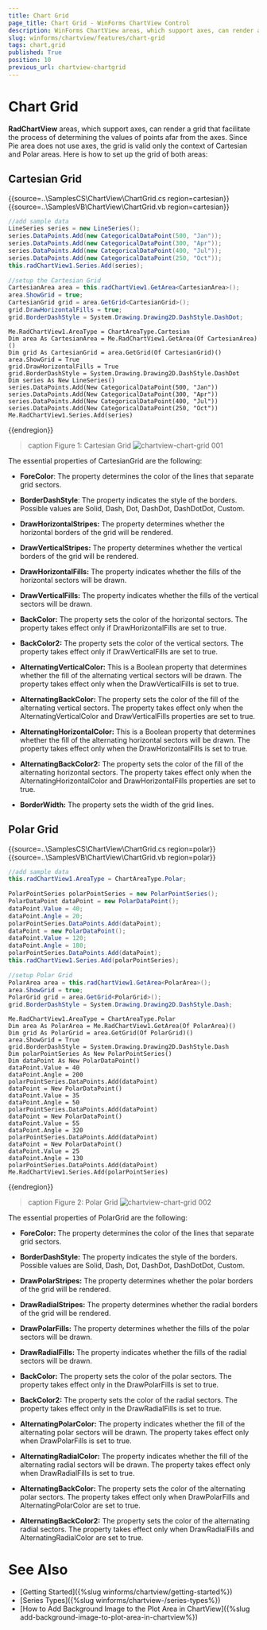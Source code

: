 ```yaml
---
title: Chart Grid
page_title: Chart Grid - WinForms ChartView Control
description: WinForms ChartView areas, which support axes, can render a grid that facilitate the process of determining the values of points afar from the axes. 
slug: winforms/chartview/features/chart-grid
tags: chart,grid
published: True
position: 10
previous_url: chartview-chartgrid
---
```


# Chart Grid

__RadChartView__ areas, which support axes, can render a grid that facilitate the process of determining the values of points afar from the axes. Since Pie area does not use axes, the grid is valid only the context of Cartesian and Polar areas. Here is how to set up the grid of both areas:

## Cartesian Grid  

{{source=..\SamplesCS\ChartView\ChartGrid.cs region=cartesian}} 
{{source=..\SamplesVB\ChartView\ChartGrid.vb region=cartesian}} 

````C#
//add sample data
LineSeries series = new LineSeries();
series.DataPoints.Add(new CategoricalDataPoint(500, "Jan"));
series.DataPoints.Add(new CategoricalDataPoint(300, "Apr"));
series.DataPoints.Add(new CategoricalDataPoint(400, "Jul"));
series.DataPoints.Add(new CategoricalDataPoint(250, "Oct"));
this.radChartView1.Series.Add(series);
            
//setup the Cartesian Grid
CartesianArea area = this.radChartView1.GetArea<CartesianArea>();
area.ShowGrid = true;
CartesianGrid grid = area.GetGrid<CartesianGrid>();
grid.DrawHorizontalFills = true;
grid.BorderDashStyle = System.Drawing.Drawing2D.DashStyle.DashDot;

````
````VB.NET
Me.RadChartView1.AreaType = ChartAreaType.Cartesian
Dim area As CartesianArea = Me.RadChartView1.GetArea(Of CartesianArea)()
Dim grid As CartesianGrid = area.GetGrid(Of CartesianGrid)()
area.ShowGrid = True
grid.DrawHorizontalFills = True
grid.BorderDashStyle = System.Drawing.Drawing2D.DashStyle.DashDot
Dim series As New LineSeries()
series.DataPoints.Add(New CategoricalDataPoint(500, "Jan"))
series.DataPoints.Add(New CategoricalDataPoint(300, "Apr"))
series.DataPoints.Add(New CategoricalDataPoint(400, "Jul"))
series.DataPoints.Add(New CategoricalDataPoint(250, "Oct"))
Me.RadChartView1.Series.Add(series)

````

{{endregion}} 

>caption Figure 1: Cartesian Grid
![chartview-chart-grid 001](images/chartview-chart-grid001.png)

The essential properties of CartesianGrid are the following:

* __ForeColor__: The property determines the color of the lines that separate grid sectors.

* __BorderDashStyle__: The property indicates the style of the borders. Possible values are Solid, Dash, Dot, DashDot, DashDotDot, Custom.

* __DrawHorizontalStripes:__ The property determines whether the horizontal borders of the grid will be rendered.

* __DrawVerticalStripes:__ The property determines whether the vertical borders of the grid will be rendered.

* __DrawHorizontalFills:__ The property indicates whether the fills of the horizontal sectors will be drawn.

* __DrawVerticalFills:__ The property indicates whether the fills of the vertical sectors will be drawn.

* __BackColor:__ The property sets the color of the horizontal sectors. The property takes effect only if DrawHorizontalFills are set to true.

* __BackColor2:__ The property sets the color of the vertical sectors. The property takes effect only if DrawVerticalFills are set to true.

* __AlternatingVerticalColor:__ This is a Boolean property that determines whether the fill of the alternating vertical sectors will be drawn. The property takes effect only when the DrawVerticalFills is set to true.

* __AlternatingBackColor:__ The property sets the color of the fill of the alternating vertical sectors. The property takes effect only when the AlternatingVerticalColor and DrawVerticalFills properties are set to true.

* __AlternatingHorizontalColor:__ This is a Boolean property that determines whether the fill of the alternating horizontal sectors will be drawn. The property takes effect only when the DrawHorizontalFills is set to true.

* __AlternatingBackColor2:__ The property sets the color of the fill of the alternating horizontal sectors. The property takes effect only when the AlternatingHorizontalColor and DrawHorizontalFills properties are set to true.

* __BorderWidth:__ The property sets the width of the grid lines. 

## Polar Grid 

{{source=..\SamplesCS\ChartView\ChartGrid.cs region=polar}} 
{{source=..\SamplesVB\ChartView\ChartGrid.vb region=polar}} 

````C#
//add sample data
this.radChartView1.AreaType = ChartAreaType.Polar;
            
PolarPointSeries polarPointSeries = new PolarPointSeries();
PolarDataPoint dataPoint = new PolarDataPoint();
dataPoint.Value = 40;
dataPoint.Angle = 20;
polarPointSeries.DataPoints.Add(dataPoint);
dataPoint = new PolarDataPoint();
dataPoint.Value = 120;
dataPoint.Angle = 180;
polarPointSeries.DataPoints.Add(dataPoint);
this.radChartView1.Series.Add(polarPointSeries);
            
//setup Polar Grid
PolarArea area = this.radChartView1.GetArea<PolarArea>();
area.ShowGrid = true;
PolarGrid grid = area.GetGrid<PolarGrid>();
grid.BorderDashStyle = System.Drawing.Drawing2D.DashStyle.Dash;

````
````VB.NET
Me.RadChartView1.AreaType = ChartAreaType.Polar
Dim area As PolarArea = Me.RadChartView1.GetArea(Of PolarArea)()
Dim grid As PolarGrid = area.GetGrid(Of PolarGrid)()
area.ShowGrid = True
grid.BorderDashStyle = System.Drawing.Drawing2D.DashStyle.Dash
Dim polarPointSeries As New PolarPointSeries()
Dim dataPoint As New PolarDataPoint()
dataPoint.Value = 40
dataPoint.Angle = 200
polarPointSeries.DataPoints.Add(dataPoint)
dataPoint = New PolarDataPoint()
dataPoint.Value = 35
dataPoint.Angle = 50
polarPointSeries.DataPoints.Add(dataPoint)
dataPoint = New PolarDataPoint()
dataPoint.Value = 55
dataPoint.Angle = 320
polarPointSeries.DataPoints.Add(dataPoint)
dataPoint = New PolarDataPoint()
dataPoint.Value = 25
dataPoint.Angle = 130
polarPointSeries.DataPoints.Add(dataPoint)
Me.RadChartView1.Series.Add(polarPointSeries)

````

{{endregion}} 

>caption Figure 2: Polar Grid
![chartview-chart-grid 002](images/chartview-chart-grid002.png)

The essential properties of PolarGrid are the following:

* __ForeColor:__ The property determines the color of the lines that separate grid sectors.

* __BorderDashStyle:__ The property indicates the style of the borders. Possible values are Solid, Dash, Dot, DashDot, DashDotDot, Custom.

* __DrawPolarStripes:__ The property determines whether the polar borders of the grid will be rendered.

* __DrawRadialStripes:__ The property determines whether the radial borders of the grid will be rendered. 

* __DrawPolarFills:__ The property determines whether the fills of the polar sectors will be drawn.

* __DrawRadialFills:__ The property indicates whether the fills of the radial sectors will be drawn.

* __BackColor:__ The property sets the color of the polar sectors. The property takes effect only in the DrawPolarFills is set to true.

* __BackColor2:__ The property sets the color of the radial sectors. The property takes effect only in the DrawRadialFills is set to true.

* __AlternatingPolarColor:__ The property indicates whether the fill of the alternating polar sectors will be drawn. The property takes effect only when DrawPolarFills is set to true.

* __AlternatingRadialColor:__ The property indicates whether the fill of the alternating radial sectors will be drawn. The property takes effect only when DrawRadialFills is set to true.

* __AlternatingBackColor:__ The property sets the color of the alternating polar sectors. The property takes effect only when DrawPolarFills and AlternatingPolarColor are set to true.

* __AlternatingBackColor2:__ The property sets the color of the alternating radial sectors. The property takes effect only when DrawRadialFills and AlternatingRadialColor are set to true.

# See Also

* [Getting Started]({%slug winforms/chartview/getting-started%})
* [Series Types]({%slug winforms/chartview-/series-types%})
* [How to Add Background Image to the Plot Area in ChartView]({%slug add-background-image-to-plot-area-in-chartview%})